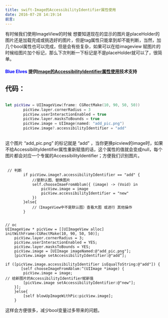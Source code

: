 ```yaml
---
title: swift-Image的AccessibilityIdentifier属性使用
date: 2016-07-28 14:19:14
前言:
---
```

有时候我们使用ImageView的时候 想要知道现在的显示的图片是placeHolder的图片还是加载完成或挑选好的图片，但是tag属性只能拿到却不能判断，当然，加几个bool属性也可以完成，但是会有些复杂，如果可以在给imageview 赋图片的时候给图片加个标记，那么下次判断一下标记是不是placeHolder就可以了，很简单。

#### <font color="blue">Blue Elves</font> 提供[Image的AccessibilityIdentifier属性使用](http://blog.csdn.net/tutuzhuz/article/details/52055404)技术支持

    
<!-- more -->
## 代码：
``` swift

let picView = UIImageView(frame: CGRectMake(10, 90, 50, 50))
        picView.layer.cornerRadius = 3
        picView.userInteractionEnabled = true
        picView.layer.masksToBounds = true
        picView.image = UIImage(named: "add_pic.png")
        picView.image?.accessibilityIdentifier = "add"
        
```

这个图片 “add_pic.png” 的标记就是  “add” ，当你更换picview的image时，如果不给AccessibilityIdentifier属性重新赋值的话，这个属性的值就会变成null，每个图片都会对应一个专属的AccessibilityIdentifier；方便我们识别图片。
    

``` swfit 

 // 判断
        if picView.image?.accessibilityIdentifier == "add" {
            //是默认图、替换图片
            self.chooseImaeFromAblum({ (image) -> (Void) in
                picView.image = image
                picView.accessibilityIdentifier = "new"
            })
        }else{
            //（ImageView中不是默认图）查看大图 或进行 其他操作
        }
        
```

``` oc
// oc
UIImageView * picView = [[UIImageView alloc] initWithFrame:CGRectMake(10, 90, 50, 50)];
    picView.layer.cornerRadius = 3;
    picView.userInteractionEnabled = YES;
    picView.layer.masksToBounds = YES;
    picView.image = [UIImage imageNamed:@"add_pic.png"];
    [picView.image setAccessibilityIdentifier:@"add”];

if ([picView.image.accessibilityIdentifier isEqualToString:@"add"]) {
       [self chooseImageFromAblum:^(UIImage *image) {
        picView.image = image;
// 给新图片的AccessibilityIdentifier赋新值
        [picView.image setAccessibilityIdentifier:@"new"];
    }]; 
    }else{
        [self blowUpImageWithPic:picView.image];
    }

```

这样会方便很多，减少bool变量过多带来的问题。

